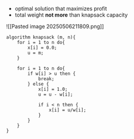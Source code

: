 - optimal solution that maximizes profit
- total weight **not more** than knapsack capacity

![[Pasted image 20250506211809.png]]

```
algorithm knapsack (m, n){
	for i = 1 to n do{
		x[i] = 0.0;
		u = m;
	}

	for i = 1 to n do{
		if w[i] > u then {
			break;
		} else {
			x[i] = 1.0;
			u = u - w[i];

			if i < n then {
				x[i] = u/w[i];
			}
		}
	}
}
```